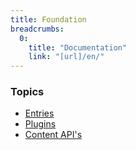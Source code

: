 ```yaml
---
title: Foundation
breadcrumbs:
  0:
    title: "Documentation"
    link: "[url]/en/"
---
```


### Topics

* [Entries](./foundation/Entries)
* [Plugins](./foundation/Plugins)
* [Content API's](./foundation/content-apis)
